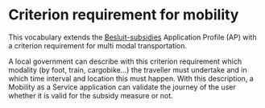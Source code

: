 # Criterion requirement for mobility

This vocabulary extends the [Besluit-subsidies](https://data.vlaanderen.be/doc/applicatieprofiel/besluit-subsidie) Application Profile (AP) with a criterion requirement for multi modal transportation.

A local government can describe with this criterion requirement which modality (by foot, train, cargobike...) the traveller must undertake and in which time interval and location this must happen. With this description, a Mobility as a Service application can validate the journey of the user whether it is valid for the subsidy measure or not.


